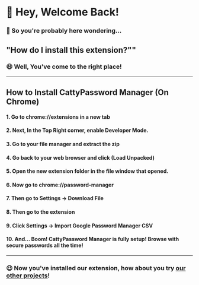 # 👋 Hey, Welcome Back!
### 🤔 So you're probably here wondering...
## "How do I install this extension?""
### 😃 Well, You've come to the right place!
---
## How to Install CattyPassword Manager (On Chrome)
#### 1. Go to chrome://extensions in a new tab
#### 2. Next, In the Top Right corner, enable Developer Mode.
#### 3. Go to your file manager and extract the zip
#### 4. Go back to your web browser and click (Load Unpacked)
#### 5. Open the new extension folder in the file window that opened.
#### 6. Now go to chrome://password-manager
#### 7. Then go to Settings -> Download File
#### 8. Then go to the extension
#### 9. Click Settings -> Import Google Password Manager CSV
#### 10. And... Boom! CattyPassword Manager is fully setup! Browse with secure passwords all the time!
---
### 😉 Now you've installed our extension, how about you try [our other projects](https://github.com/orgs/cattymod/repositories)!

